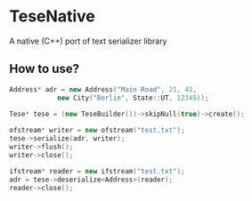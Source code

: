 # TeseNative
A native (C++) port of text serializer library

## How to use?
```cpp
Address* adr = new Address("Main Road", 21, 42,
            new City("Berlin", State::UT, 12345));
    
Tese* tese = (new TeseBuilder())->skipNull(true)->create();

ofstream* writer = new ofstream("test.txt");
tese->serialize(adr, writer);
writer->flush();
writer->close();

ifstream* reader = new ifstream("test.txt");
adr = tese->deserialize<Address>(reader);
reader->close();
```
